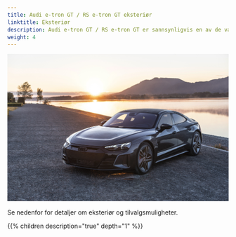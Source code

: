 ```yaml
---
title: Audi e-tron GT / RS e-tron GT eksteriør
linktitle: Eksteriør
description: Audi e-tron GT / RS e-tron GT er sannsynligvis en av de vakreste bilene noensinne, men den kommer likevel i forskjellig desing, farger og hjulalternativer du kan velge mellom for å gjøre den enda mer spesiell.
weight: 4
---
```


![RS e-tron GT exterior](exterior.jpg "RS e-tron GT eksteriør av @Auditography")

Se nedenfor for detaljer om eksteriør og tilvalgsmuligheter.

{{% children description="true" depth="1" %}}

